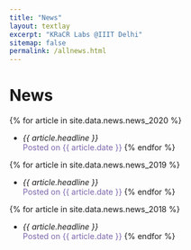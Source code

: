 ```yaml
---
title: "News"
layout: textlay
excerpt: "KRaCR Labs @IIIT Delhi"
sitemap: false
permalink: /allnews.html
---
```


# News


{% for article in site.data.news.news_2020 %}
- <em>{{ article.headline }}</em><br><span style="color:#7c66ac;">Posted on {{ article.date }}</span>
{% endfor %}

{% for article in site.data.news.news_2019 %}
- <em>{{ article.headline }}</em><br><span style="color:#7c66ac;">Posted on {{ article.date }}</span>
{% endfor %}

{% for article in site.data.news.news_2018 %}
- <em>{{ article.headline }}</em><br><span style="color:#7c66ac;">Posted on {{ article.date }}</span>
{% endfor %}

